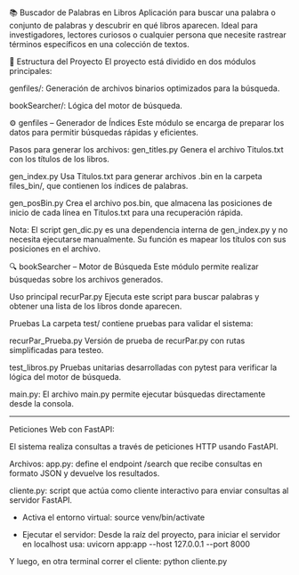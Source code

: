 📚 Buscador de Palabras en Libros
Aplicación para buscar una palabra o conjunto de palabras y descubrir en qué libros aparecen. Ideal para investigadores, lectores curiosos o cualquier persona que necesite rastrear términos específicos en una colección de textos.

📁 Estructura del Proyecto
El proyecto está dividido en dos módulos principales:

genfiles/: Generación de archivos binarios optimizados para la búsqueda.

bookSearcher/: Lógica del motor de búsqueda.

⚙️ genfiles – Generador de Índices
Este módulo se encarga de preparar los datos para permitir búsquedas rápidas y eficientes.

Pasos para generar los archivos:
gen_titles.py
Genera el archivo Titulos.txt con los títulos de los libros.

gen_index.py
Usa Titulos.txt para generar archivos .bin en la carpeta files_bin/, que contienen los índices de palabras.

gen_posBin.py
Crea el archivo pos.bin, que almacena las posiciones de inicio de cada línea en Titulos.txt para una recuperación rápida.

Nota:
El script gen_dic.py es una dependencia interna de gen_index.py y no necesita ejecutarse manualmente. Su función es mapear los títulos con sus posiciones en el archivo.

🔍 bookSearcher – Motor de Búsqueda
Este módulo permite realizar búsquedas sobre los archivos generados.

Uso principal
recurPar.py
Ejecuta este script para buscar palabras y obtener una lista de los libros donde aparecen.

Pruebas
La carpeta test/ contiene pruebas para validar el sistema:

recurPar_Prueba.py
Versión de prueba de recurPar.py con rutas simplificadas para testeo.

test_libros.py
Pruebas unitarias desarrolladas con pytest para verificar la lógica del motor de búsqueda.

main.py:
El archivo main.py permite ejecutar búsquedas directamente desde la consola.

----------------------------------------------------

Peticiones Web con FastAPI:

El sistema realiza consultas a través de peticiones HTTP usando FastAPI.

Archivos:
app.py: define el endpoint /search que recibe consultas en formato JSON y devuelve los resultados.

cliente.py: script que actúa como cliente interactivo para enviar consultas al servidor FastAPI.

- Activa el entorno virtual:
source venv/bin/activate

- Ejecutar el servidor:
Desde la raíz del proyecto, para iniciar el servidor en localhost usa:
uvicorn app:app --host 127.0.0.1 --port 8000

Y luego, en otra terminal correr el cliente:
python cliente.py
